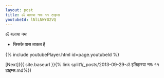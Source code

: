 ```yaml
---
layout: post
title: ॐ बलाया नमः ११ टाइम्स
youtubeId: lNlLNWrO2VQ
---
```

 
 
 ॐ बलाया नमः  
 
 -  जिसके पास ताकत है 
 
  
 
  
 
 
 
 
 
 


{% include youtubePlayer.html id=page.youtubeId %}
 
[Next]({{ site.baseurl }}{% link  split1/_posts/2013-09-29-ॐ इतिहास्या नमः ११ टाइम्स.md%})
 
